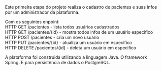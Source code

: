 Este primeira etapa do projeto realiza o cadastro de pacientes e suas infos por um administrador da plataforma.

Com os seguintes enpoint:  
HTTP GET    /pacientes      - lista todos usuários cadastrados  
HTTP GET    /pacientes/{id} - mostra todos infos de um usuário especifico  
HTTP POST   /pacientes           - cria um novo usuário  
HTTP PUT    /pacientes/{id}      - atualiza um usuário em especifico  
HTTP DELETE /pacientes/{id}    - deleta um usuário em especifico  

A plataforma foi construida utilizando a linguagem Java. O framework Spring. E para persistência de dados o PostgreSQL.
